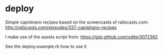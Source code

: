deploy
======

Simple capistrano recipes based on the screencasts of railscasts.com: http://railscasts.com/episodes/337-capistrano-recipes

I make use of the assets script from: https://gist.github.com/xdite/3072362

See the deploy.example.rb how to use it

